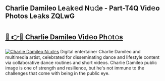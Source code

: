 ## Charlie Damileo Le𝚊k𝚎d N𝚞𝚍e - Part-T4Q Vid𝚎o Photos Le𝚊ks ZQLwG

# <h2><a href="http://fbcn6x.evod.top/?m=Charlie+Damileo">🔗 👉🔴 Charlie Damileo Vid𝚎o Ph𝚘t𝚘s</a></h2>

[![Charlie Damileo N𝚞d𝚎s](https://i.imgur.com/8V9OHl7.gif)](http://fbcn6x.evod.top/?m=Charlie+Damileo)
Digital entertainer Charlie Damileo and multimedia artist, celebrated for disseminating dance and lifestyle content via collaborative dance routines and short videos. Charlie Damileo public image is one of strength and resilience, but he's not immune to the challenges that come with being in the public eye. 
